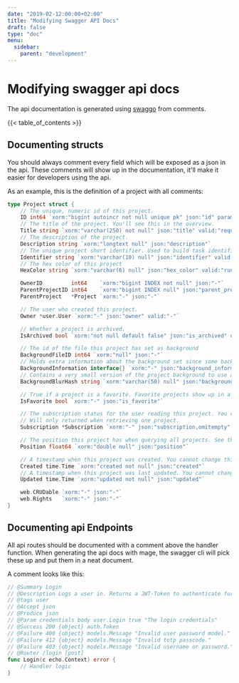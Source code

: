 ```yaml
---
date: "2019-02-12:00:00+02:00"
title: "Modifying Swagger API Docs"
draft: false
type: "doc"
menu:
  sidebar:
    parent: "development"
---
```


# Modifying swagger api docs

The api documentation is generated using [swaggo](https://github.com/swaggo/swag) from comments.

{{< table_of_contents >}}

## Documenting structs

You should always comment every field which will be exposed as a json in the api.
These comments will show up in the documentation, it'll make it easier for developers using the api.

As an example, this is the definition of a project with all comments:

```go
type Project struct {
	// The unique, numeric id of this project.
	ID int64 `xorm:"bigint autoincr not null unique pk" json:"id" param:"project"`
	// The title of the project. You'll see this in the overview.
	Title string `xorm:"varchar(250) not null" json:"title" valid:"required,runelength(1|250)" minLength:"1" maxLength:"250"`
	// The description of the project.
	Description string `xorm:"longtext null" json:"description"`
	// The unique project short identifier. Used to build task identifiers.
	Identifier string `xorm:"varchar(10) null" json:"identifier" valid:"runelength(0|10)" minLength:"0" maxLength:"10"`
	// The hex color of this project
	HexColor string `xorm:"varchar(6) null" json:"hex_color" valid:"runelength(0|6)" maxLength:"6"`

	OwnerID         int64    `xorm:"bigint INDEX not null" json:"-"`
	ParentProjectID int64    `xorm:"bigint INDEX null" json:"parent_project_id"`
	ParentProject   *Project `xorm:"-" json:"-"`

	// The user who created this project.
	Owner *user.User `xorm:"-" json:"owner" valid:"-"`

	// Whether a project is archived.
	IsArchived bool `xorm:"not null default false" json:"is_archived" query:"is_archived"`

	// The id of the file this project has set as background
	BackgroundFileID int64 `xorm:"null" json:"-"`
	// Holds extra information about the background set since some background providers require attribution or similar. If not null, the background can be accessed at /projects/{projectID}/background
	BackgroundInformation interface{} `xorm:"-" json:"background_information"`
	// Contains a very small version of the project background to use as a blurry preview until the actual background is loaded. Check out https://blurha.sh/ to learn how it works.
	BackgroundBlurHash string `xorm:"varchar(50) null" json:"background_blur_hash"`

	// True if a project is a favorite. Favorite projects show up in a separate parent project. This value depends on the user making the call to the api.
	IsFavorite bool `xorm:"-" json:"is_favorite"`

	// The subscription status for the user reading this project. You can only read this property, use the subscription endpoints to modify it.
	// Will only returned when retrieving one project.
	Subscription *Subscription `xorm:"-" json:"subscription,omitempty"`

	// The position this project has when querying all projects. See the tasks.position property on how to use this.
	Position float64 `xorm:"double null" json:"position"`

	// A timestamp when this project was created. You cannot change this value.
	Created time.Time `xorm:"created not null" json:"created"`
	// A timestamp when this project was last updated. You cannot change this value.
	Updated time.Time `xorm:"updated not null" json:"updated"`

	web.CRUDable `xorm:"-" json:"-"`
	web.Rights   `xorm:"-" json:"-"`
}
```

## Documenting api Endpoints

All api routes should be documented with a comment above the handler function.
When generating the api docs with mage, the swagger cli will pick these up and put them in a neat document.

A comment looks like this:

```go
// @Summary Login
// @Description Logs a user in. Returns a JWT-Token to authenticate further requests.
// @tags user
// @Accept json
// @Produce json
// @Param credentials body user.Login true "The login credentials"
// @Success 200 {object} auth.Token
// @Failure 400 {object} models.Message "Invalid user password model."
// @Failure 412 {object} models.Message "Invalid totp passcode."
// @Failure 403 {object} models.Message "Invalid username or password."
// @Router /login [post]
func Login(c echo.Context) error {
	// Handler logic
}
```
